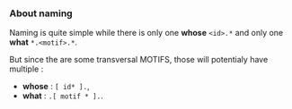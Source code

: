 ### About naming

Naming is quite simple while there is only
one **whose** `<id>.*` and only one **what** `*.<motif>.*`.

But since the are some transversal MOTIFS,
those will potentialy have multiple :

* **whose** : `[ id* ].`,
* **what** : `.[ motif * ].`.

